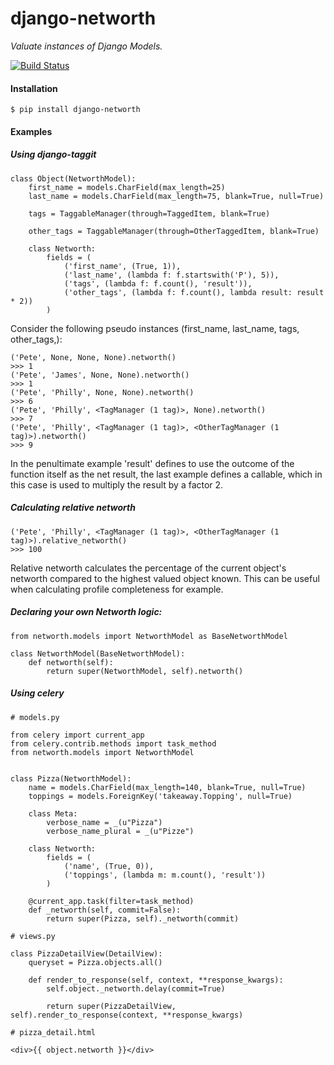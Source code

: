 django-networth
===
*Valuate instances of Django Models.*

[![Build Status](https://travis-ci.org/Hedde/django-networth.svg?branch=develop)](https://travis-ci.org/Hedde/django-networth)

#### Installation

    $ pip install django-networth

#### Examples

##### Using django-taggit

    class Object(NetworthModel):
        first_name = models.CharField(max_length=25)
        last_name = models.CharField(max_length=75, blank=True, null=True)
    
        tags = TaggableManager(through=TaggedItem, blank=True)
        
        other_tags = TaggableManager(through=OtherTaggedItem, blank=True)
    
        class Networth:
            fields = (
                ('first_name', (True, 1)),
                ('last_name', (lambda f: f.startswith('P'), 5)),
                ('tags', (lambda f: f.count(), 'result')),
                ('other_tags', (lambda f: f.count(), lambda result: result * 2))
            )

Consider the following pseudo instances (first_name, last_name, tags, other_tags,):

    ('Pete', None, None, None).networth()
    >>> 1
    ('Pete', 'James', None, None).networth()
    >>> 1
    ('Pete', 'Philly', None, None).networth()
    >>> 6
    ('Pete', 'Philly', <TagManager (1 tag)>, None).networth()
    >>> 7
    ('Pete', 'Philly', <TagManager (1 tag)>, <OtherTagManager (1 tag)>).networth()
    >>> 9

In the penultimate example 'result' defines to use the outcome of the function 
itself as the net result, the last example defines a callable, which in this case
is used to multiply the result by a factor 2.

##### Calculating relative networth

    ('Pete', 'Philly', <TagManager (1 tag)>, <OtherTagManager (1 tag)>).relative_networth()
    >>> 100
    
Relative networth calculates the percentage of the current object's networth compared to the highest valued object known. This can be useful when calculating profile completeness for example.


##### Declaring your own Networth logic:

    from networth.models import NetworthModel as BaseNetworthModel

    class NetworthModel(BaseNetworthModel):
        def networth(self):
            return super(NetworthModel, self).networth()
            
            
##### Using celery

    # models.py
    
    from celery import current_app
    from celery.contrib.methods import task_method
    from networth.models import NetworthModel


    class Pizza(NetworthModel):
        name = models.CharField(max_length=140, blank=True, null=True)
        toppings = models.ForeignKey('takeaway.Topping', null=True)
    
        class Meta:
            verbose_name = _(u"Pizza")
            verbose_name_plural = _(u"Pizze")
    
        class Networth:
            fields = (
                ('name', (True, 0)),
                ('toppings', (lambda m: m.count(), 'result'))
            )
    
        @current_app.task(filter=task_method)
        def _networth(self, commit=False):
            return super(Pizza, self)._networth(commit)

    # views.py

    class PizzaDetailView(DetailView):
        queryset = Pizza.objects.all()
        
        def render_to_response(self, context, **response_kwargs):    
            self.object._networth.delay(commit=True)
            
            return super(PizzaDetailView, self).render_to_response(context, **response_kwargs)
            
    # pizza_detail.html
    
    <div>{{ object.networth }}</div>
